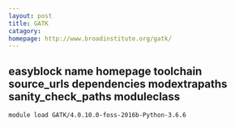 ```yaml
---
layout: post
title: GATK
catagory:  
homepage: http://www.broadinstitute.org/gatk/
---
```

## easyblock name homepage toolchain source_urls dependencies modextrapaths sanity_check_paths moduleclass
```
module load GATK/4.0.10.0-foss-2016b-Python-3.6.6
```
